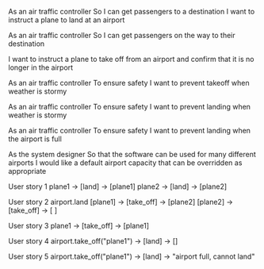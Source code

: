 
As an air traffic controller
So I can get passengers to a destination
I want to instruct a plane to land at an airport

As an air traffic controller
So I can get passengers on the way to their destination

I want to instruct a plane to take off from an airport and confirm that it is no longer in the airport

As an air traffic controller
To ensure safety
I want to prevent takeoff when weather is stormy

As an air traffic controller
To ensure safety
I want to prevent landing when weather is stormy

As an air traffic controller
To ensure safety
I want to prevent landing when the airport is full

As the system designer
So that the software can be used for many different airports
I would like a default airport capacity that can be overridden as appropriate


User story 1
plane1			->	[land]		->	[plane1]
plane2			->	[land]		->	[plane2]

User story 2
airport.land
[plane1]		->	[take_off]	->	[plane2]
[plane2]		->	[take_off]	->	[ ]

User story 3
plane1			->	[take_off]	->	[plane1]

User story 4
airport.take_off("plane1") -> [land] -> []

User story 5
airport.take_off("plane1") -> [land] -> "airport full, cannot land"
